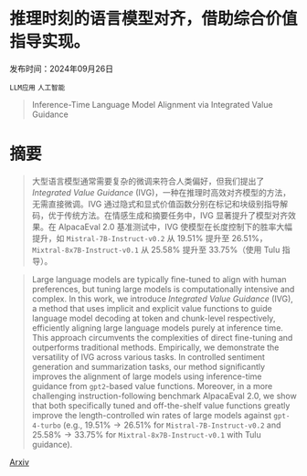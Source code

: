 # 推理时刻的语言模型对齐，借助综合价值指导实现。

发布时间：2024年09月26日

`LLM应用` `人工智能`

> Inference-Time Language Model Alignment via Integrated Value Guidance

# 摘要

> 大型语言模型通常需要复杂的微调来符合人类偏好，但我们提出了 $\textit{Integrated Value Guidance}$ (IVG)，一种在推理时高效对齐模型的方法，无需直接微调。IVG 通过隐式和显式价值函数分别在标记和块级别指导解码，优于传统方法。在情感生成和摘要任务中，IVG 显著提升了模型对齐效果。在 AlpacaEval 2.0 基准测试中，IVG 使模型在长度控制下的胜率大幅提升，如 $\texttt{Mistral-7B-Instruct-v0.2}$ 从 $19.51\%$ 提升至 $26.51\%$，$\texttt{Mixtral-8x7B-Instruct-v0.1}$ 从 $25.58\%$ 提升至 $33.75\%$（使用 Tulu 指导）。

> Large language models are typically fine-tuned to align with human preferences, but tuning large models is computationally intensive and complex. In this work, we introduce $\textit{Integrated Value Guidance}$ (IVG), a method that uses implicit and explicit value functions to guide language model decoding at token and chunk-level respectively, efficiently aligning large language models purely at inference time. This approach circumvents the complexities of direct fine-tuning and outperforms traditional methods. Empirically, we demonstrate the versatility of IVG across various tasks. In controlled sentiment generation and summarization tasks, our method significantly improves the alignment of large models using inference-time guidance from $\texttt{gpt2}$-based value functions. Moreover, in a more challenging instruction-following benchmark AlpacaEval 2.0, we show that both specifically tuned and off-the-shelf value functions greatly improve the length-controlled win rates of large models against $\texttt{gpt-4-turbo}$ (e.g., $19.51\% \rightarrow 26.51\%$ for $\texttt{Mistral-7B-Instruct-v0.2}$ and $25.58\% \rightarrow 33.75\%$ for $\texttt{Mixtral-8x7B-Instruct-v0.1}$ with Tulu guidance).

[Arxiv](https://arxiv.org/abs/2409.17819)